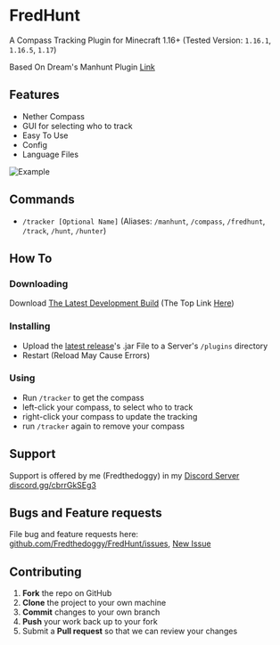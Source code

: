 # FredHunt
A Compass Tracking Plugin for Minecraft 1.16+
(Tested Version: `1.16.1`, `1.16.5`, `1.17`)

Based On Dream's Manhunt Plugin [Link](https://www.patreon.com/DreamWasTaken)

## Features

- Nether Compass
- GUI for selecting who to track
- Easy To Use
- Config
- Language Files

![Example](https://i.ibb.co/VQ85kWP/javaw-Nea-On-BYCF3.png)

## Commands

- `/tracker [Optional Name]` (Aliases: `/manhunt`, `/compass`, `/fredhunt`, `/track`, `/hunt`, `/hunter`)

## How To

### Downloading

Download [The Latest Development Build](https://nightly.link/Fredthedoggy/FredHunt/workflows/main/master/Compile.zip) (The Top Link [Here](https://github.com/Fredthedoggy/FredHunt/actions/workflows/main.yml?query=branch%3Amaster+is%3Asuccess++))
<!-- Download the [Latest Lelease](https://github.com/Fredthedoggy/FredHunt/releases) [Here](https://github.com/Fredthedoggy/FredHunt/releases) -->

### Installing

- Upload the [latest release](https://github.com/Fredthedoggy/FredHunt/releases)'s .jar File to a Server's `/plugins` directory
- Restart (Reload May Cause Errors)

### Using

- Run `/tracker` to get the compass
- left-click your compass, to select who to track
- right-click your compass to update the tracking
- run `/tracker` again to remove your compass

## Support

Support is offered by me (Fredthedoggy) in my [Discord Server](https://discord.gg/cbrrGkSEg3) [discord.gg/cbrrGkSEg3](https://discord.gg/cbrrGkSEg3)

## Bugs and Feature requests

File bug and feature requests here: [github.com/Fredthedoggy/FredHunt/issues](https://github.com/Fredthedoggy/FredHunt/issues), [New Issue](https://github.com/Fredthedoggy/FredHunt/issues/new)

## Contributing

1. **Fork** the repo on GitHub
2. **Clone** the project to your own machine
3. **Commit** changes to your own branch
4. **Push** your work back up to your fork
5. Submit a **Pull request** so that we can review your changes
